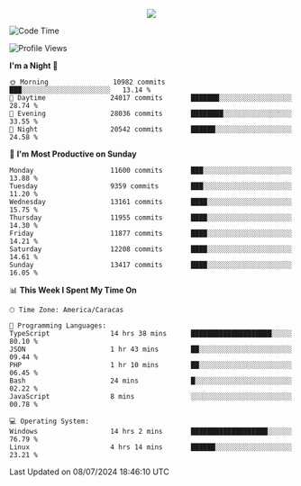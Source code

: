 <p align="center">
  <a href="http://www.github.com/thevacs">
    <img src="https://github-readme-streak-stats.herokuapp.com/?user=thevacs&stroke=ffffff&background=1c1917&ring=0891b2&fire=0891b2&currStreakNum=ffffff&currStreakLabel=0891b2&sideNums=ffffff&sideLabels=ffffff&dates=ffffff&hide_border=true" />
  </a>
</p>

<!--START_SECTION:waka-->
![Code Time](http://img.shields.io/badge/Code%20Time-2%2C594%20hrs%2025%20mins-blue)

![Profile Views](http://img.shields.io/badge/Profile%20Views-0-blue)

**I'm a Night 🦉** 

```text
🌞 Morning                10982 commits       ███░░░░░░░░░░░░░░░░░░░░░░   13.14 % 
🌆 Daytime                24017 commits       ███████░░░░░░░░░░░░░░░░░░   28.74 % 
🌃 Evening                28036 commits       ████████░░░░░░░░░░░░░░░░░   33.55 % 
🌙 Night                  20542 commits       ██████░░░░░░░░░░░░░░░░░░░   24.58 % 
```
📅 **I'm Most Productive on Sunday** 

```text
Monday                   11600 commits       ███░░░░░░░░░░░░░░░░░░░░░░   13.88 % 
Tuesday                  9359 commits        ███░░░░░░░░░░░░░░░░░░░░░░   11.20 % 
Wednesday                13161 commits       ████░░░░░░░░░░░░░░░░░░░░░   15.75 % 
Thursday                 11955 commits       ████░░░░░░░░░░░░░░░░░░░░░   14.30 % 
Friday                   11877 commits       ████░░░░░░░░░░░░░░░░░░░░░   14.21 % 
Saturday                 12208 commits       ████░░░░░░░░░░░░░░░░░░░░░   14.61 % 
Sunday                   13417 commits       ████░░░░░░░░░░░░░░░░░░░░░   16.05 % 
```


📊 **This Week I Spent My Time On** 

```text
🕑︎ Time Zone: America/Caracas

💬 Programming Languages: 
TypeScript               14 hrs 38 mins      ████████████████████░░░░░   80.10 % 
JSON                     1 hr 43 mins        ██░░░░░░░░░░░░░░░░░░░░░░░   09.44 % 
PHP                      1 hr 10 mins        ██░░░░░░░░░░░░░░░░░░░░░░░   06.45 % 
Bash                     24 mins             █░░░░░░░░░░░░░░░░░░░░░░░░   02.22 % 
JavaScript               8 mins              ░░░░░░░░░░░░░░░░░░░░░░░░░   00.78 % 

💻 Operating System: 
Windows                  14 hrs 2 mins       ███████████████████░░░░░░   76.79 % 
Linux                    4 hrs 14 mins       ██████░░░░░░░░░░░░░░░░░░░   23.21 % 
```


 Last Updated on 08/07/2024 18:46:10 UTC
<!--END_SECTION:waka-->
